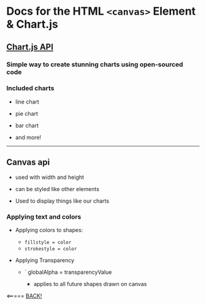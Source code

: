 # Docs for the HTML `<canvas>` Element & Chart.js

## [Chart.js API](https://www.webdesignerdepot.com/2013/11/easily-create-stunning-animated-charts-with-chart-js/)

### Simple way to create stunning charts using open-sourced code

### Included charts

* line chart

* pie chart

* bar chart

* and more!

---

## Canvas api

* used with width and height

* can be styled like other elements

* Used to display things like our charts

### Applying text and colors

* Applying colors to shapes:
  * `fillstyle = color`
  * `strokestyle = color`

* Applying Transparency
  * ` globalAlpha = transparencyValue

    * applies to all future shapes drawn on canvas


<===== [BACK!](README.md)